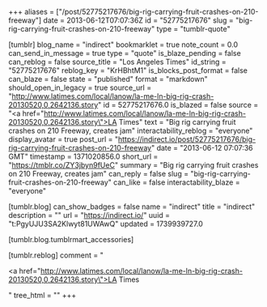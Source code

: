 +++
aliases = ["/post/52775217676/big-rig-carrying-fruit-crashes-on-210-freeway"]
date = 2013-06-12T07:07:36Z
id = "52775217676"
slug = "big-rig-carrying-fruit-crashes-on-210-freeway"
type = "tumblr-quote"

[tumblr]
blog_name = "indirect"
bookmarklet = true
note_count = 0.0
can_send_in_message = true
type = "quote"
is_blaze_pending = false
can_reblog = false
source_title = "Los Angeles Times"
id_string = "52775217676"
reblog_key = "KrHBhtM1"
is_blocks_post_format = false
can_blaze = false
state = "published"
format = "markdown"
should_open_in_legacy = true
source_url = "http://www.latimes.com/local/lanow/la-me-ln-big-rig-crash-20130520,0,2642136.story"
id = 52775217676.0
is_blazed = false
source = "<a href=\"http://www.latimes.com/local/lanow/la-me-ln-big-rig-crash-20130520,0,2642136.story\">LA Times</a>"
text = "Big rig carrying fruit crashes on 210 Freeway, creates jam"
interactability_reblog = "everyone"
display_avatar = true
post_url = "https://indirect.io/post/52775217676/big-rig-carrying-fruit-crashes-on-210-freeway"
date = "2013-06-12 07:07:36 GMT"
timestamp = 1371020856.0
short_url = "https://tmblr.co/ZY3jbyn9fUeC"
summary = "Big rig carrying fruit crashes on 210 Freeway, creates jam"
can_reply = false
slug = "big-rig-carrying-fruit-crashes-on-210-freeway"
can_like = false
interactability_blaze = "everyone"

[tumblr.blog]
can_show_badges = false
name = "indirect"
title = "indirect"
description = ""
url = "https://indirect.io/"
uuid = "t:PgyUJU3SA2Klwyt81UWAwQ"
updated = 1739939727.0

[tumblr.blog.tumblrmart_accessories]

[tumblr.reblog]
comment = "<p><a href=\"http://www.latimes.com/local/lanow/la-me-ln-big-rig-crash-20130520,0,2642136.story\">LA Times</a></p>"
tree_html = ""
+++
